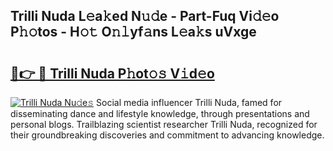 ## Trilli Nuda L𝚎a𝚔ed N𝚞𝚍e - Part-Fuq Vi𝚍𝚎o P𝚑𝚘tos - H𝚘𝚝 O𝚗𝚕yf𝚊ns L𝚎a𝚔s uVxge

# <h2><a href="http://kfdnzxi.oniu.top/?m=Trilli+Nuda">🔗👉 🔴 Trilli Nuda P𝚑ot𝚘𝚜 V𝚒d𝚎o</a></h2>

[![Trilli Nuda Nu𝚍e𝚜](https://i.imgur.com/0qMVB7G.gif)](http://kfdnzxi.oniu.top/?m=Trilli+Nuda)
Social media influencer Trilli Nuda, famed for disseminating dance and lifestyle knowledge, through presentations and personal blogs. Trailblazing scientist researcher Trilli Nuda, recognized for their groundbreaking discoveries and commitment to advancing knowledge.  
